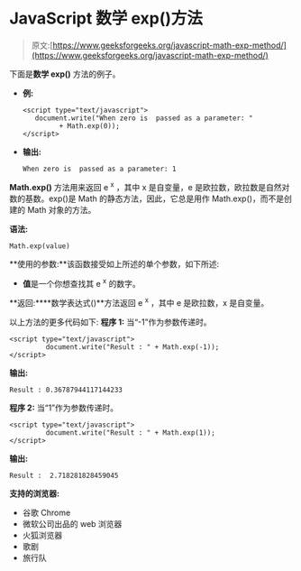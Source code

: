 # JavaScript 数学 exp()方法

> 原文:[https://www.geeksforgeeks.org/javascript-math-exp-method/](https://www.geeksforgeeks.org/javascript-math-exp-method/)

下面是**数学 exp()** 方法的例子。

*   **例:**

    ```
    <script type="text/javascript">
       document.write("When zero is  passed as a parameter: " 
             + Math.exp(0));
    </script>
    ```

*   **输出:**

    ```
    When zero is  passed as a parameter: 1
    ```

**Math.exp()** 方法用来返回 e <sup>x</sup> ，其中 x 是自变量，e 是欧拉数，欧拉数是自然对数的基数。exp()是 Math 的静态方法，因此，它总是用作 Math.exp()，而不是创建的 Math 对象的方法。

**语法:**

```
Math.exp(value)
```

**使用的参数:**该函数接受如上所述的单个参数，如下所述:

*   **值**是一个你想查找其 e <sup>x</sup> 的数字。

**返回:****数学表达式()**方法返回 e <sup>x</sup> ，其中 e 是欧拉数，x 是自变量。

以上方法的更多代码如下:
**程序 1:** 当“-1”作为参数传递时。

```
<script type="text/javascript">
         document.write("Result : " + Math.exp(-1));
</script>
```

**输出:**

```
Result : 0.36787944117144233 
```

**程序 2:** 当“1”作为参数传递时。

```
<script type="text/javascript">
         document.write("Result : " + Math.exp(1));
</script>
```

**输出:**

```
Result :  2.718281828459045 
```

**支持的浏览器:**

*   谷歌 Chrome
*   微软公司出品的 web 浏览器
*   火狐浏览器
*   歌剧
*   旅行队